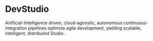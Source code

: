 # DevStudio
Artificial-Intelligence driven, cloud-agnostic, autonomous continuous-integration pipelines optimize agile development, yielding scalable, intelligent, distributed Studio.
